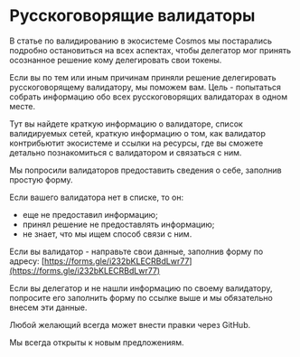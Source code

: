 # Русскоговорящие валидаторы

В статье по валидированию в экосистеме Cosmos мы постарались подробно остановиться на всех аспектах, чтобы делегатор мог принять осознанное решение кому делегировать свои токены.&#x20;

Если вы по тем или иным причинам приняли решение делегировать русскоговорящему валидатору, мы поможем вам. Цель -  попытаться собрать информацию обо всех русскоговорящих валидаторах в одном месте.&#x20;

Тут вы найдете краткую информацию о валидаторе, список валидируемых сетей, краткую информацию о том, как валидатор контрибьютит экосистеме и ссылки на ресурсы, где вы сможете детально познакомиться с валидатором и связаться с ним.

Мы попросили валидаторов предоставить сведения о себе, заполнив простую форму.&#x20;

Если вашего валидатора нет в списке, то он:

* еще не предоставил информацию;
* принял решение не предоставлять информацию;
* не знает, что мы ищем способ связи с ним.

Если вы валидатор - направьте свои данные, заполнив форму по адресу: [https://forms.gle/i232bKLECRBdLwr77](https://forms.gle/i232bKLECRBdLwr77)

Если вы делегатор и не нашли информацию по своему валидатору, попросите его заполнить форму по ссылке выше и мы обязательно внесем эти данные.

Любой желающий всегда может внести правки через GitHub.

Мы всегда открыты к новым предложениям.
